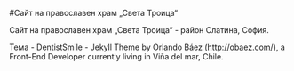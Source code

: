 #Сайт на православен храм „Света Троица“

Сайт на православен храм „Света Троица“ - район Слатина, София.

Тема - DentistSmile - Jekyll Theme by Orlando Báez (http://obaez.com/), a Front-End Developer currently living in Viña del mar, Chile.

